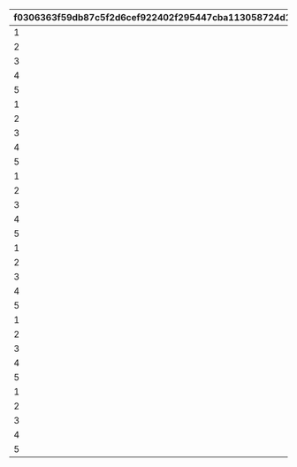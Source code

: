 |f0306363f59db87c5f2d6cef922402f295447cba113058724d1aa163bca8b43f|d1fd1dd80e6835dba1b6bd32d37a6fab8d81e5ff32e31ac612a5e11b5e0044a9|220dd1fd05308e016058e15e583a418acb0889727ab6de978d36372325e47320|85f82f4cf9c302c873f6593b4fd5c494752442500585058102a3b6c667f36fd5|03b290fee5934d8a04cac57d2032beb98c6592c9eb6949f190a2e86e4ea1aab1|c2a5aa8b6fa97c50a614f4477f76b0f1b85391a057fac1fc64c5f14b833f68b0|2737f7ce10e1b0425b90752ced08ea5e4a248cc6a54d230ab63dba74333c0592|e06e416487677828d98414eeb66f1be81066d6858704a2865a019511b95733a4|04c4a3ef58b51d5fffe94be75969e1a167d72d8b1c2aa88a44a6084b0fc4c11b|1daf97f948bb4f115abb83d766995f2ef9d7df7fd48959a585b4801a0390e8ad|233e541ef61bbe720d8cf300f2e288b04276febb142003e3d321c8eb612397d6|bb3a684b0873badaf69814605beaa9f3d2fd5a0e004ce282bd448f6513c3056a|9fa230fea55540ef3abac5958304008dadaf0d827f1f1c5aa9a80b89a9c20a3b|14b90a34e373c94e0a1e25dc19a2d84a48b06063c3b4a96cd25a2dc657fa4a8e|bb6da8df05d22b12a7ba8f646b5dc916a4a05c25e38da0eb4497c05d4421ecae|b4ee8de78369ef1371afdb9a660f7f8a5ff3a5451eb6e712762fe8de7b172667|c4328e64776ddcb120af07fb64eddd27e0364a8bfbc1cd75348b87cb69f9c563|1c9e9783d59d7f8bc5bef08c2efeb21a524def3dbf55f586c9cdf01a1a242917|
| --- | --- | --- | --- | --- | --- | --- | --- | --- | --- | --- | --- | --- | --- | --- | --- | --- | --- |
|1|300000|2|2|1001|100|12|3|94002|20004|91002|90005|150003|30|8|4|8|3|
|2|400000|2|4|1001|150|12|3|94002|140001|91002|90005|150004|30|8|4|60|3|
|3|500000|2|2|1001|150|12|3|94002|20004|91002|90005|150005|30|8|4|10|3|
|4|750000|2|4|1001|200|12|3|94002|140001|91002|90005|150006|30|8|4|90|3|
|5|1000000|2|2|1001|200|12|3|94002|21951|91002|90005|150007|30|8|4|1|3|
|1|300000|2|2|1002|100|12|3|94002|20004|91002|90005|150003|30|8|4|8|3|
|2|400000|2|4|1002|150|12|3|94002|140001|91002|90005|150004|30|8|4|60|3|
|3|500000|2|2|1002|150|12|3|94002|20004|91002|90005|150005|30|8|4|10|3|
|4|750000|2|4|1002|200|12|3|94002|140001|91002|90005|150006|30|8|4|90|3|
|5|1000000|2|2|1002|200|12|3|94002|21951|91002|90005|150007|30|8|4|1|3|
|1|300000|4|2|1003|50|12|3|94002|20004|91002|150004|150003|100|8|4|8|100|
|2|400000|2|4|1003|100|12|3|94002|140001|91002|90005|150005|50|8|4|60|5|
|3|0|12|2|1003|100|0|3|0|20004|91002|94002|150006|50|8|4|10|500000|
|4|750000|2|4|1003|150|12|3|94002|140001|91002|90005|150007|50|8|4|90|10|
|5|0|12|2|1003|150|0|3|0|21951|91002|94002|150008|50|8|4|1|1000000|
|1|300000|4|2|1004|50|12|3|94002|20004|91002|150004|150003|100|8|4|8|100|
|2|400000|2|4|1004|100|12|3|94002|140001|91002|90005|150005|50|8|4|60|5|
|3|0|12|2|1004|100|0|3|0|20004|91002|94002|150006|50|8|4|10|500000|
|4|750000|2|4|1004|150|12|3|94002|140001|91002|90005|150007|50|8|4|90|10|
|5|0|12|2|1004|150|0|3|0|21951|91002|94002|150008|50|8|4|1|1000000|
|1|300000|4|2|1005|50|12|3|94002|20004|91002|150004|150003|100|8|4|8|100|
|2|400000|2|4|1005|100|12|3|94002|140001|91002|90005|150005|50|8|4|60|5|
|3|0|12|2|1005|100|0|3|0|20004|91002|94002|150006|50|8|4|10|500000|
|4|750000|2|4|1005|150|12|3|94002|140001|91002|90005|150007|50|8|4|90|10|
|5|0|12|2|1005|150|0|3|0|21951|91002|94002|150008|50|8|4|1|1000000|
|1|300000|4|2|1006|50|12|3|94002|20004|91002|150005|150004|100|8|4|8|100|
|2|400000|2|4|1006|100|12|3|94002|140001|91002|90005|150006|50|8|4|60|5|
|3|0|12|2|1006|100|0|3|0|20004|91002|94002|150007|50|8|4|10|500000|
|4|750000|2|4|1006|150|12|3|94002|140001|91002|90005|150008|50|8|4|90|10|
|5|0|12|2|1006|150|0|3|0|21951|91002|94002|150009|50|8|4|1|1000000|
